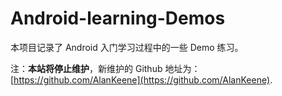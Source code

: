 # Android-learning-Demos

本项目记录了 Android 入门学习过程中的一些 Demo 练习。


注：**本站将停止维护**，新维护的 Github 地址为：[https://github.com/AlanKeene](https://github.com/AlanKeene).
